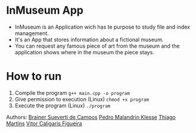 # InMuseum App

- InMuseum is an Application wich has te purpose to study file and index management.
- It's an App that stores information about a fictional museum.
- You can request any famous piece of art from the museum and the application shows where in the museum the piece stays.

# How to run
1. Compile the program
`g++ main.cpp -o program`
2. Give permission to execution (Linux)
`chmod +x program`
3. Execute the program (Linux)
`./program`


Authors:
[Brainer Sueverti de Campos](www.github.com/hiperbrainer)
[Pedro Malandrin Klesse](www.github.com/Klesse)
[Thiago Martins](www.github.com/thiago0003)
[Vitor Caligaris Figueira](www.github.com/vitorcf10)

